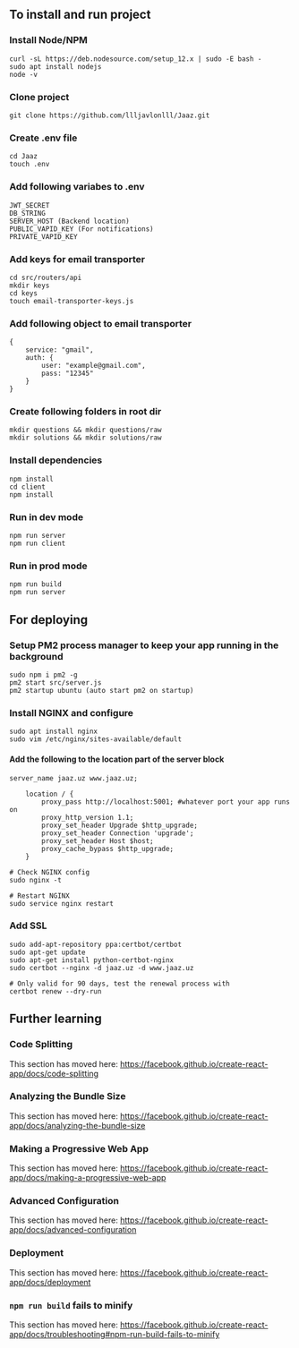 ## To install and run project

### Install Node/NPM

```
curl -sL https://deb.nodesource.com/setup_12.x | sudo -E bash -
sudo apt install nodejs
node -v
```

### Clone project

`git clone https://github.com/llljavlonlll/Jaaz.git`

### Create .env file

```
cd Jaaz
touch .env
```

### Add following variabes to .env

```
JWT_SECRET
DB_STRING
SERVER_HOST (Backend location)
PUBLIC_VAPID_KEY (For notifications)
PRIVATE_VAPID_KEY
```

### Add keys for email transporter

```
cd src/routers/api
mkdir keys
cd keys
touch email-transporter-keys.js
```

### Add following object to email transporter

```
{
    service: "gmail",
    auth: {
        user: "example@gmail.com",
        pass: "12345"
    }
}
```

### Create following folders in root dir

```
mkdir questions && mkdir questions/raw
mkdir solutions && mkdir solutions/raw
```

### Install dependencies

```
npm install
cd client
npm install
```

### Run in dev mode

```
npm run server
npm run client
```

### Run in prod mode

```
npm run build
npm run server
```

## For deploying

### Setup PM2 process manager to keep your app running in the background

```
sudo npm i pm2 -g
pm2 start src/server.js
pm2 startup ubuntu (auto start pm2 on startup)
```

### Install NGINX and configure

```
sudo apt install nginx
sudo vim /etc/nginx/sites-available/default
```

#### Add the following to the location part of the server block

```
server_name jaaz.uz www.jaaz.uz;

    location / {
        proxy_pass http://localhost:5001; #whatever port your app runs on
        proxy_http_version 1.1;
        proxy_set_header Upgrade $http_upgrade;
        proxy_set_header Connection 'upgrade';
        proxy_set_header Host $host;
        proxy_cache_bypass $http_upgrade;
    }
```

```
# Check NGINX config
sudo nginx -t

# Restart NGINX
sudo service nginx restart
```

### Add SSL

```
sudo add-apt-repository ppa:certbot/certbot
sudo apt-get update
sudo apt-get install python-certbot-nginx
sudo certbot --nginx -d jaaz.uz -d www.jaaz.uz

# Only valid for 90 days, test the renewal process with
certbot renew --dry-run
```

## Further learning

### Code Splitting

This section has moved here: https://facebook.github.io/create-react-app/docs/code-splitting

### Analyzing the Bundle Size

This section has moved here: https://facebook.github.io/create-react-app/docs/analyzing-the-bundle-size

### Making a Progressive Web App

This section has moved here: https://facebook.github.io/create-react-app/docs/making-a-progressive-web-app

### Advanced Configuration

This section has moved here: https://facebook.github.io/create-react-app/docs/advanced-configuration

### Deployment

This section has moved here: https://facebook.github.io/create-react-app/docs/deployment

### `npm run build` fails to minify

This section has moved here: https://facebook.github.io/create-react-app/docs/troubleshooting#npm-run-build-fails-to-minify

